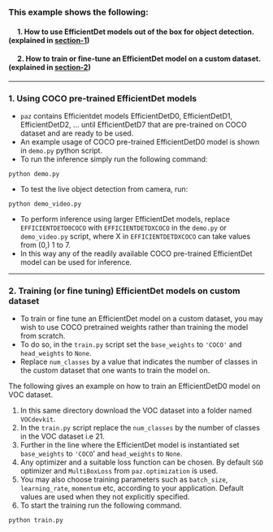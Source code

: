### This example shows the following:
#### &emsp;  1. How to use EfficientDet models out of the box for object detection. (explained in [section-1](#1-using-coco-pre-trained-efficientdet-models))
#### &emsp;  2. How to train or fine-tune an EfficientDet model on a custom dataset. (explained in [section-2](#2-training-or-fine-tuning-efficientdet-models-on-custom-dataset))
---

### 1. Using COCO pre-trained EfficientDet models
* `paz` contains Efficientdet models EfficientDetD0, EfficientDetD1, EfficientDetD2, ... until EfficientDetD7 that are pre-trained on COCO dataset and are ready to be used.
* An example usage of COCO pre-trained EfficientDetD0 model is shown in `demo.py` python script.
* To run the inference simply run the following command:
```
python demo.py
```
* To test the live object detection from camera, run:
```
python demo_video.py
```

* To perform inference using larger EfficientDet models, replace `EFFICIENTDETD0COCO` with `EFFICIENTDETDXCOCO` in the `demo.py` or `demo_video.py` script, where X in `EFFICIENTDETDXCOCO` can take values from (0,) 1 to 7.
* In this way any of the readily available COCO pre-trained EfficientDet model can be used for inference.

---

### 2. Training (or fine tuning) EfficientDet models on custom dataset
* To train or fine tune an EfficientDet model on a custom dataset, you may wish to use COCO pretrained weights rather than training the model from scratch.
* To do so, in the `train.py` script set the `base_weights` to `'COCO'` and `head_weights` to `None`.
* Replace `num_classes` by a value that indicates the number of classes in the custom dataset that one wants to train the model on.

The following gives an example on how to train an EfficientDetD0 model on VOC dataset.
1. In this same directory download the VOC dataset into a folder named `VOCdevkit`.
2. In the `train.py` script replace the `num_classes` by the number of classes in the VOC dataset i.e 21.
3. Further in the line where the EfficientDet model is instantiated set `base_weights` to `'COCO`' and `head_weights` to `None`.
4. Any optimizer and a suitable loss function can be chosen. By default `SGD` optimizer and `MultiBoxLoss` from `paz.optimization` is used.
5. You may also choose training parameters such as `batch_size`, `learning_rate`, `momentum` etc, according to your application. Default values are used when they not explicitly specified.
6. To start the training run the following command.
```
python train.py
```
